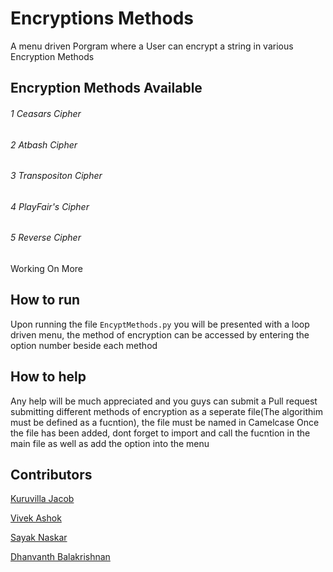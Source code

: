 # Encryptions Methods
A menu driven Porgram where a User can encrypt a string in various Encryption Methods

## Encryption Methods Available 
###### 1 Ceasars Cipher
###### 2 Atbash Cipher
###### 3 Transpositon Cipher
###### 4 PlayFair's Cipher
###### 5 Reverse Cipher
Working On More

## How to run
Upon running the file ```EncyptMethods.py``` you will be presented with a loop driven menu, the method of encryption can be accessed by entering the option number beside each method

## How to help
Any help will be much appreciated and you guys can submit a Pull request submitting different methods of encryption as a seperate file(The algorithim must be defined as a fucntion), the file must be named in Camelcase
Once the file has been added, dont forget to import and call the fucntion in the main file as well as add the option into the menu

## Contributors
[Kuruvilla Jacob](https://github.com/KuruvillaJacob02)

[Vivek Ashok](https://github.com/codephile1221)

[Sayak Naskar](https://github.com/hacky1997)

[Dhanvanth Balakrishnan](https://github.com/DanB288)

